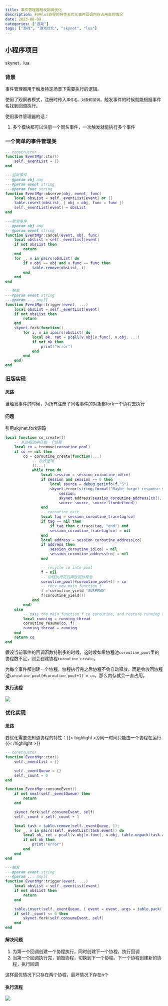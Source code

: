 ```yaml
---
title: 事件管理器触发回调优化
description: 利用lua协程的特性去优化事件回调内存占用高的情况
date: 2023-08-09
categories: ["游戏"]
tags: ["游戏", "游戏优化", "skynet", "lua"]
---
```


## 小程序项目

skynet，lua

### 背景

事件管理器用于触发特定场景下需要执行的逻辑。

使用了观察者模式，注册时传入`事件名、对象和回调`，触发事件的时候就能根据事件名找到回调执行。

使用事件管理器的话：

1. 多个模块都可以注册一个同名事件，一次触发就能执行多个事件

### 一个简单的事件管理类

```lua
-- constructor
function EventMgr:ctor()
	self._eventList = {}
end

---监听事件
---@param obj any
---@param event string
---@param func string
function EventMgr:observe(obj, event, func)
	local obsList = self._eventList[event] or {}
	table.insert(obsList, { obj = obj, func = func })
	self._eventList[event] = obsList
end

---取消事件
---@param obj any
---@param event string
function EventMgr:cancel(event, obj, func)
	local obsList = self._eventList[event]
	if not obsList then
		return
	end
	for _, v in pairs(obsList) do
		if v.obj == obj and v.func == func then
			table.remove(obsList, i)
		end
	end
end

---触发
---@param event string
---@param ... any[]
function EventMgr:trigger(event, ...)
	local obsList = self._eventList[event]
	if not obsList then
		return
	end
	skynet.fork(function()
		for i, v in ipairs(obsList) do
			local ok, ret = pcall(v.obj[v.func], v.obj, ...)
			if not ok then
				print("error")
			end
		end
	end)
end

```



### 旧版实现

#### 思路

当触发事件的时候，为所有注册了同名事件的对象都fork一个协程去执行

#### 问题

引用skynet.fork源码

```lua
local function co_create(f)
    -- 从协程池中获取一个协程
	local co = tremove(coroutine_pool)
	if co == nil then
		co = coroutine_create(function(...)
            -- 执行逻辑
			f(...)
			while true do
				local session = session_coroutine_id[co]
				if session and session ~= 0 then
					local source = debug.getinfo(f,"S")
					skynet.error(string.format("Maybe forgot response session %s from %s : %s:%d",
						session,
						skynet.address(session_coroutine_address[co]),
						source.source, source.linedefined))
				end
				-- coroutine exit
				local tag = session_coroutine_tracetag[co]
				if tag ~= nil then
					if tag then c.trace(tag, "end")	end
					session_coroutine_tracetag[co] = nil
				end
				local address = session_coroutine_address[co]
				if address then
					session_coroutine_id[co] = nil
					session_coroutine_address[co] = nil
				end

				-- recycle co into pool
				f = nil
                -- 协程执行完后再放回协程池
				coroutine_pool[#coroutine_pool+1] = co
				-- recv new main function f
				f = coroutine_yield "SUSPEND"
				f(coroutine_yield())
			end
		end)
	else
		-- pass the main function f to coroutine, and restore running thread
		local running = running_thread
		coroutine_resume(co, f)
		running_thread = running
	end
	return co
end
```



假设当前事件的回调函数特别多的时候，这时候如果协程池`coroutine_pool`里的协程数不足，则会创建协程`coroutine_create`。

为每个事件都创建一个协程，协程执行完之后协程不会自动释放，而是会放回协程池`coroutine_pool[#coroutine_pool+1] = co`，那么内存就会一直占用。

#### 执行流程

![](/perf/事件管理_未优化.png)

### 优化实现

#### 思路

要优化需要先知道协程的特性：{{< highlight >}}同一时间只能由一个协程在运行{{< /highlight >}}


```lua
-- constructor
function EventMgr:ctor()
	self._eventList = {}

	self._eventQueue = {}
	self._count = 0
end

function EventMgr:consumeEvent()
	if not next(self._eventQueue) then
		return
	end

	skynet.fork(self.consumeEvent, self)
	self._count = self._count + 1

	local task = table.remove(self._eventQueue, 1);
	for _, v in pairs(self._eventList[task.event]) do
		local ok, ret = pcall(v.obj[v.func], v.obj, table.unpack(task.args))
		if not ok then
			print("error")
		end
	end
end

---触发
---@param event string
---@param ... any[]
function EventMgr:trigger(event, ...)
	local obsList = self._eventList[event]
	if not obsList then
		return
	end

	table.insert(self._eventQueue, { event = event, args = table.pack(...) })
	if self._count <= 0 then
		skynet.fork(self.consumeEvent, self)
	end
end
```



#### 解决问题

1. 为第一个回调创建一个协程执行，同时创建下一个协程，执行回调
2. 当第一个回调执行完，销毁协程，切换到下一个协程。下一个协程创建新的协程，执行回调

这样最优情况下只存在两个协程，最坏情况下存在n个



#### 执行流程

![](/perf/事件管理.png)